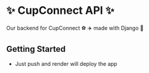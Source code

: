 # ✨ CupConnect API ✨

Our backend for CupConnect ⚽ ✈️ made with Django 🐍

## Getting Started
- Just push and render will deploy the app
